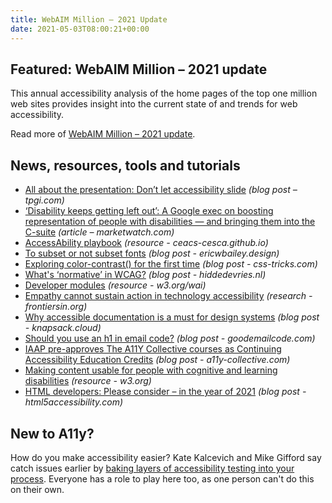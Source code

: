 ```yaml
---
title: WebAIM Million – 2021 Update
date: 2021-05-03T08:00:21+00:00
---
```


## Featured: WebAIM Million – 2021 update

This annual accessibility analysis of the home pages of the top one million web sites provides insight into the current state of and trends for web accessibility.

Read more of [WebAIM Million – 2021 update](https://webaim.org/blog/webaim-million-2021/).

## News, resources, tools and tutorials

- [All about the presentation: Don’t let accessibility slide](https://www.tpgi.com/all-about-the-presentation-dont-let-accessibility-slide/) *(blog post – tpgi.com)*
- [‘Disability keeps getting left out’: A Google exec on boosting representation of people with disabilities — and bringing them into the C-suite](https://www.marketwatch.com/story/disability-keeps-getting-left-out-a-google-exec-on-boosting-representation-of-people-with-disabilities-and-bringing-them-into-the-c-suite-11619206201) *(article – marketwatch.com)*
- [AccessAbility playbook](https://ceacs-cesca.github.io/playbook/) *(resource - ceacs-cesca.github.io)*
- [To subset or not subset fonts](https://ericwbailey.design/writing/to-subset-or-not-subset-fonts/) *(blog post - ericwbailey.design)*
- [Exploring color-contrast() for the first time](https://css-tricks.com/exploring-color-contrast-for-the-first-time/) *(blog post - css-tricks.com)*
- [What's ‘normative’ in WCAG?](https://hiddedevries.nl/en/blog/2021-04-27-whats-normative-in-wcag) *(blog post - hiddedevries.nl)*
- [Developer modules](https://www.w3.org/WAI/curricula/developer-modules/) *(resource - w3.org/wai)*
- [Empathy cannot sustain action in technology accessibility](https://www.frontiersin.org/articles/10.3389/fcomp.2021.617044/full) *(research - frontiersin.org)*
- [Why accessible documentation is a must for design systems](https://www.knapsack.cloud/blog/accessible-documentation-for-design-systems) *(blog post - knapsack.cloud)*
- [Should you use an h1 in email code?](https://www.goodemailcode.com/email-accessibility/should-you-use-an-h1-in-email-code) *(blog post - goodemailcode.com)*
- [IAAP pre-approves The A11Y Collective courses as Continuing Accessibility Education Credits](https://a11y-collective.com/blog/iaap-pre-approves-a11y-collection-courses/) *(blog post - a11y-collective.com)*
- [Making content usable for people with cognitive and learning disabilities](https://www.w3.org/TR/coga-usable/) *(resource - w3.org)*
- [HTML developers: Please consider – in the year of 2021](https://html5accessibility.com/stuff/2021/05/01/html-developers-please-consider-in-the-year-of-2021/) *(blog post - html5accessibility.com)*

## New to A11y?

How do you make accessibility easier? Kate Kalcevich and Mike Gifford say catch issues earlier by [baking layers of accessibility testing into your process](https://www.smashingmagazine.com/2021/04/bake-layers-accessibility-testing-process/). Everyone has a role to play here too, as one person can't do this on their own.
